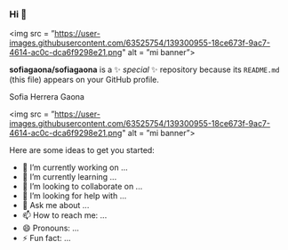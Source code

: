 ### Hi 👋
<img src = ”https://user-images.githubusercontent.com/63525754/139300955-18ce673f-9ac7-4614-ac0c-dca6f9298e21.png" alt = ”mi banner”>

**sofiagaona/sofiagaona** is a ✨ _special_ ✨ repository because its `README.md` (this file) appears on your GitHub profile.

<p> Sofia Herrera Gaona </p>

<img src = ”https://user-images.githubusercontent.com/63525754/139300955-18ce673f-9ac7-4614-ac0c-dca6f9298e21.png" alt = ”mi banner”>

Here are some ideas to get you started:

- 🔭 I’m currently working on ...
- 🌱 I’m currently learning ...
- 👯 I’m looking to collaborate on ...
- 🤔 I’m looking for help with ...
- 💬 Ask me about ...
- 📫 How to reach me: ...
- 😄 Pronouns: ...
- ⚡ Fun fact: ...

